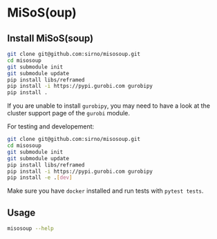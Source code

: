 # MiSoS(oup)

## Install MiSoS(soup)

```bash
git clone git@github.com:sirno/misosoup.git
cd misosoup
git submodule init
git submodule update
pip install libs/reframed
pip install -i https://pypi.gurobi.com gurobipy
pip install .
```

If you are unable to install `gurobipy`, you may need to have a look at the
cluster support page of the `gurobi` module.

For testing and developement:

```bash
git clone git@github.com:sirno/misosoup.git
cd misosoup
git submodule init
git submodule update
pip install libs/reframed
pip install -i https://pypi.gurobi.com gurobipy
pip install -e .[dev]
```

Make sure you have `docker` installed and run tests with `pytest tests`.

## Usage

```bash
misosoup --help
```
